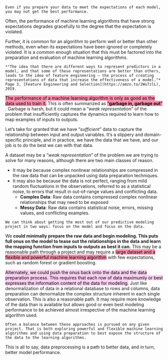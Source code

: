 ```ad-warning
Even if you prepare your data to meet the expectations of each model, you may not get the best performance.
```

Often, the performance of machine learning algorithms that have strong expectations degrades gracefully to the degree that the expectation is violated.

Further, it is common for an algorithm to perform well or better than other methods, even when its expectations have been ignored or completely violated. It is a common enough situation that this must be factored into the preparation and evaluation of machine learning algorithms.

```ad-quote
*"The idea that there are different ways to represent predictors in a model, and that some of these representations are better than others, leads to the idea of feature engineering — the process of creating representations of data that increase the effectiveness of a model."*  Page 3, [Feature Engineering and Selection](https://amzn.to/2Wu7zlL), 2019.
```

<mark style="background: #FF5582A6;">The performance of a machine learning algorithm is only as good as the data used to train it.</mark> This is often summarized as <mark style="background: #FF5582A6;">“**garbage in, garbage out**“</mark> . Garbage is harsh, but it could mean a “_weak representation_” of the problem that insufficiently captures the dynamics required to learn how to map examples of inputs to outputs.

Let’s take for granted that we have “_sufficient_” data to capture the relationship between input and output variables. It’s a slippery and domain-specific principle, and in practice, we have the data that we have, and our job is to do the best we can with that data.

A dataset may be a “_weak representation_” of the problem we are trying to solve for many reasons, although there are two main classes of reason. 
- It may be because complex nonlinear relationships are compressed in the raw data that can be unpacked using data preparation techniques.
- It may also be because the data is not perfect, ranging from mild random fluctuations in the observations, referred to as a statistical noise, to errors that result in out-of-range values and conflicting data.
	- **Complex Data**: Raw data contains compressed complex nonlinear relationships that may need to be exposed
	-   **Messy Data**: Raw data contains statistical noise, errors, missing values, and conflicting examples.

```ad-hint
We can think about getting the most out of our predictive modeling project in two ways: focus on the model and focus on the data.
```

We **could minimally prepare the raw data and begin modeling. This puts full onus on the model to tease out the relationships in the data and learn the mapping function from inputs to outputs as best it can.** This may be a reasonable path through a project and may require a <mark style="background: #FF5582A6;">large dataset and a flexible and powerful machine learning algorithm</mark> with few expectations, such as random forest or gradient boosting.

<mark style="background: #FFB8EBA6; color: black">Alternately, we could push the onus back onto the data and the data preparation process. This requires that each row of data maximumly or best expresses the information content of the data for modeling.</mark> Just like denormalization of data in a relational database to rows and columns, data preparation can denormalize the complex structure inherent in each single observation. This is also a reasonable path. It may require more knowledge of the data than is available but allows good or even best modeling performance to be achieved almost irrespective of the machine learning algorithm used.

```ad-tip
Often a balance between these approaches is pursued on any given project. That is both exploring powerful and flexible machine learning algorithms and using data preparation to best expose the structure of the data to the learning algorithms.
```

This is all to say, data preprocessing is a path to better data, and in turn, better model performance.
